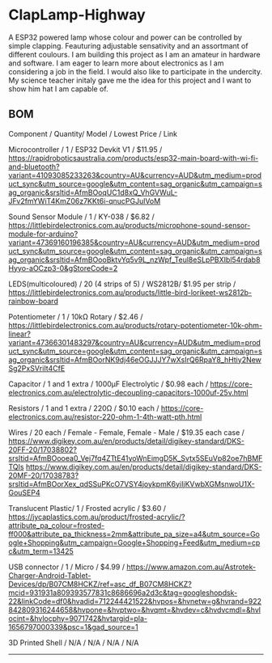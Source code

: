 # ClapLamp-Highway
A ESP32 powered lamp whose colour and power can be controlled by simple clapping. Feauturing adjustable sensativity and an assortmant of different coulours.
I am building this project as I am an amateur in hardware and software. I am eager to learn more about electronics as I am considering a job in the field. I would also like to participate in the undercity. My science teacher initaly gave me the idea for this project and I want to show him hat I am capable of.

BOM
---

Component / Quantity/ Model / Lowest Price / Link

Microcontroller / 1 / ESP32 Devkit V1 / $11.95 / https://rapidroboticsaustralia.com/products/esp32-main-board-with-wi-fi-and-bluetooth?variant=41093085233263&country=AU&currency=AUD&utm_medium=product_sync&utm_source=google&utm_content=sag_organic&utm_campaign=sag_organic&srsltid=AfmBOoqUC1d8xQ_VhGVWuL-JFv2fmYWiT4KmZ06z7KKt6i-qnucPGJulVoM

Sound Sensor Module /	1	/ KY-038 / $6.82 / https://littlebirdelectronics.com.au/products/microphone-sound-sensor-module-for-arduino?variant=47369160196385&country=AU&currency=AUD&utm_medium=product_sync&utm_source=google&utm_content=sag_organic&utm_campaign=sag_organic&srsltid=AfmBOooBktvYq5v9L_nzWpf_Teul8eSLpPBXIbl54rdab8Hyyo-aOCzp3-0&gStoreCode=2

LEDS(multicoloured)	/ 20 (4 strips of 5) / WS2812B/	$1.95 per strip / https://littlebirdelectronics.com.au/products/little-bird-lorikeet-ws2812b-rainbow-board

Potentiometer	/ 1	/ 10kΩ Rotary	/ $2.46 / https://littlebirdelectronics.com.au/products/rotary-potentiometer-10k-ohm-linear?variant=47366301483297&country=AU&currency=AUD&utm_medium=product_sync&utm_source=google&utm_content=sag_organic&utm_campaign=sag_organic&srsltid=AfmBOorNK9dj46eOGJJJY7wXsIrQ6RpaY8_hHtiy2NewSg2PxSVriIt4CfE

Capacitor	/ 1 and 1 extra	/ 1000µF Electrolytic	/ $0.98 each / https://core-electronics.com.au/electrolytic-decoupling-capacitors-1000uf-25v.html

Resistors /	1 and 1 extra	/ 220Ω	/ $0.10 each / https://core-electronics.com.au/resistor-220-ohm-1-4th-watt-pth.html

Wires	/ 20 each /	Female - Female, Female - Male / $19.35 each case / https://www.digikey.com.au/en/products/detail/digikey-standard/DKS-20FF-20/17038802?srsltid=AfmBOooea0_Vej7fq4ZTtE41yoWnEimgD5K_Svtx5SEuVp82oe7hBMFTQIs
https://www.digikey.com.au/en/products/detail/digikey-standard/DKS-20MF-20/17038783?srsltid=AfmBOorXex_qdSSuPKcO7VSY4joykpmK6yiIjKVwbXGMsnwoU1X-GouSEP4

Translucent Plastic/ 1 / Frosted acrylic / $3.60 / https://jycaplastics.com.au/product/frosted-acrylic/?attribute_pa_colour=frosted-ff000&attribute_pa_thickness=2mm&attribute_pa_size=a4&utm_source=Google+Shopping&utm_campaign=Google+Shopping+Feed&utm_medium=cpc&utm_term=13425

USB connector /	1	/ Micro	/ $4.99 / https://www.amazon.com.au/Astrotek-Charger-Android-Tablet-Devices/dp/B07CM8HCKZ/ref=asc_df_B07CM8HCKZ?mcid=931931a809393577831c8686696a2d3c&tag=googleshopdsk-22&linkCode=df0&hvadid=712244421522&hvpos=&hvnetw=g&hvrand=922842809316244658&hvpone=&hvptwo=&hvqmt=&hvdev=c&hvdvcmdl=&hvlocint=&hvlocphy=9071742&hvtargid=pla-1656797000339&psc=1&gad_source=1

3D Printed Shell / N/A /	N/A /	N/A / N/A

---
